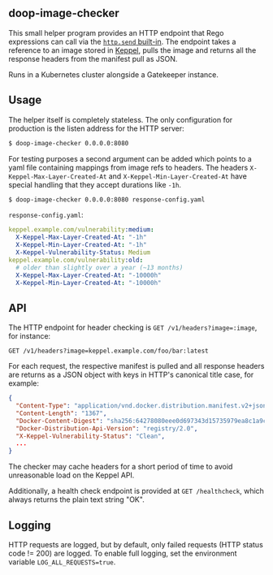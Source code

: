 ## doop-image-checker

This small helper program provides an HTTP endpoint that Rego expressions can call via the
[`http.send` built-in](https://www.openpolicyagent.org/docs/latest/policy-reference/#http).
The endpoint takes a reference to an image stored in [Keppel](https://github.com/sapcc/keppel),
pulls the image and returns all the response headers from the manifest pull as JSON.

Runs in a Kubernetes cluster alongside a Gatekeeper instance.

## Usage

The helper itself is completely stateless. The only configuration for production is the listen
address for the HTTP server:

```bash
$ doop-image-checker 0.0.0.0:8080
```

For testing purposes a second argument can be added which points to a yaml file containing mappings from image refs to headers.
The headers `X-Keppel-Max-Layer-Created-At` and `X-Keppel-Min-Layer-Created-At` have special handling that they accept durations like `-1h`.

```bash
$ doop-image-checker 0.0.0.0:8080 response-config.yaml
```

`response-config.yaml`:

```yaml
keppel.example.com/vulnerability:medium:
  X-Keppel-Max-Layer-Created-At: "-1h"
  X-Keppel-Min-Layer-Created-At: "-1h"
  X-Keppel-Vulnerability-Status: Medium
keppel.example.com/vulnerability:old:
  # older than slightly over a year (~13 months)
  X-Keppel-Max-Layer-Created-At: "-10000h"
  X-Keppel-Min-Layer-Created-At: "-10000h"
```

## API

The HTTP endpoint for header checking is `GET /v1/headers?image=:image`, for instance:

```
GET /v1/headers?image=keppel.example.com/foo/bar:latest
```

For each request, the respective manifest is pulled and all response headers are returns as a JSON object with keys in HTTP's canonical title case, for example:

```json
{
  "Content-Type": "application/vnd.docker.distribution.manifest.v2+json",
  "Content-Length": "1367",
  "Docker-Content-Digest": "sha256:64278080eee0d697343d15735979ea8c1a9c3b330a5ac5195e6e713ea2f8b9ea",
  "Docker-Distribution-Api-Version": "registry/2.0",
  "X-Keppel-Vulnerability-Status": "Clean",
  ...
}
```

The checker may cache headers for a short period of time to avoid unreasonable
load on the Keppel API.

Additionally, a health check endpoint is provided at `GET /healthcheck`, which
always returns the plain text string "OK".

## Logging

HTTP requests are logged, but by default, only failed requests (HTTP status code
!= 200) are logged. To enable full logging, set the environment variable
`LOG_ALL_REQUESTS=true`.
